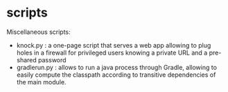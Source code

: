 scripts
=======

Miscellaneous scripts:
 - knock.py : a one-page script that serves a web app allowing to plug holes 
   in a firewall for privileged users knowing a private URL and a pre-shared
   password
 - gradlerun.py : allows to run a java process through Gradle, allowing to
   easily compute the classpath according to transitive dependencies of the
   main module.

